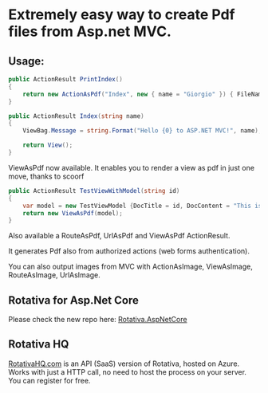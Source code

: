 Extremely easy way to create Pdf files from Asp.net MVC.
=========================================================

Usage:
------

```csharp
public ActionResult PrintIndex()
{
    return new ActionAsPdf("Index", new { name = "Giorgio" }) { FileName = "Test.pdf" };
}

public ActionResult Index(string name)
{
    ViewBag.Message = string.Format("Hello {0} to ASP.NET MVC!", name);

    return View();
}
```
ViewAsPdf now available. It enables you to render a view as pdf in just one move, thanks to scoorf
```csharp
public ActionResult TestViewWithModel(string id)
{
    var model = new TestViewModel {DocTitle = id, DocContent = "This is a test"};
    return new ViewAsPdf(model);
}
```
Also available a RouteAsPdf, UrlAsPdf and ViewAsPdf ActionResult.

It generates Pdf also from authorized actions (web forms authentication).

You can also output images from MVC with ActionAsImage, ViewAsImage, RouteAsImage, UrlAsImage.

## Rotativa for Asp.Net Core
Please check the new repo here:
[Rotativa.AspNetCore](https://github.com/webgio/Rotativa.AspNetCore)

## Rotativa HQ

[RotativaHQ.com](http://rotativahq.com) is an API (SaaS) version of Rotativa, hosted on Azure. Works with just a HTTP call, no need to host the process on your server. You can register for free.
